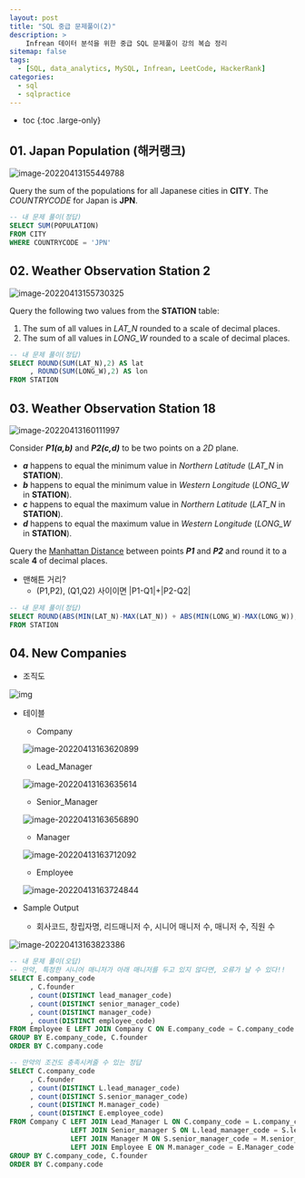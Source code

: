 ```yaml
---
layout: post
title: "SQL 중급 문제풀이(2)"
description: >
    Infrean 데이터 분석을 위한 중급 SQL 문제풀이 강의 복습 정리
sitemap: false
tags:
  - [SQL, data_analytics, MySQL, Infrean, LeetCode, HackerRank]
categories:
  - sql
  - sqlpractice 
---
```


* toc
{:toc .large-only}


## 01. Japan Population (해커랭크)

![image-20220413155449788](/assets/md-images/image-20220413155449788.png)



Query the sum of the populations for all Japanese cities in **CITY**. The *COUNTRYCODE* for Japan is **JPN**.



```sql
-- 내 문제 풀이(정답)
SELECT SUM(POPULATION)
FROM CITY
WHERE COUNTRYCODE = 'JPN'
```





## 02. Weather Observation Station 2

![image-20220413155730325](/assets/md-images/image-20220413155730325.png)



Query the following two values from the **STATION** table:

1. The sum of all values in *LAT_N* rounded to a scale of decimal places.
2. The sum of all values in *LONG_W* rounded to a scale of decimal places.



```sql
-- 내 문제 풀이(정답)
SELECT ROUND(SUM(LAT_N),2) AS lat
	 , ROUND(SUM(LONG_W),2) AS lon
FROM STATION
```





## 03. Weather Observation Station 18

![image-20220413160111997](/assets/md-images/image-20220413160111997.png)



Consider ***P1(a,b)*** and ***P2(c,d)*** to be two points on a *2D* plane.

-  ***a*** happens to equal the minimum value in *Northern Latitude* (*LAT_N* in **STATION**).
-  ***b*** happens to equal the minimum value in *Western Longitude* (*LONG_W* in **STATION**).
-  ***c*** happens to equal the maximum value in *Northern Latitude* (*LAT_N* in **STATION**).
-  ***d*** happens to equal the maximum value in *Western Longitude* (*LONG_W* in **STATION**).

Query the [Manhattan Distance](https://xlinux.nist.gov/dads/HTML/manhattanDistance.html) between points ***P1*** and ***P2*** and round it to a scale **4** of decimal places.

- 맨해튼 거리?
  - (P1,P2), (Q1,Q2) 사이이면 |P1-Q1|+|P2-Q2|

```sql
-- 내 문제 풀이(정답)
SELECT ROUND(ABS(MIN(LAT_N)-MAX(LAT_N)) + ABS(MIN(LONG_W)-MAX(LONG_W)),4)
FROM STATION

```





## 04. New Companies

- 조직도

![img](/assets/md-images/1458531031-249df3ae87-ScreenShot2016-03-21at8.59.56AM.png)

- 테이블

  - Company

  ![image-20220413163620899](/assets/md-images/image-20220413163620899.png)

  - Lead_Manager

  ![image-20220413163635614](/assets/md-images/image-20220413163635614.png)

  - Senior_Manager

  ![image-20220413163656890](/assets/md-images/image-20220413163656890.png)

  - Manager

  ![image-20220413163712092](/assets/md-images/image-20220413163712092.png)

  - Employee

  ![image-20220413163724844](/assets/md-images/image-20220413163724844.png)



- Sample Output
  - 회사코드, 창립자명, 리드매니저 수, 시니어 매니저 수, 매니저 수, 직원 수

![image-20220413163823386](/assets/md-images/image-20220413163823386.png)



```sql
-- 내 문제 풀이(오답) 
-- 만약, 특정한 시니어 매니저가 아래 매니저를 두고 있지 않다면, 오류가 날 수 있다!!
SELECT E.company_code
     , C.founder
     , count(DISTINCT lead_manager_code)
     , count(DISTINCT senior_manager_code)
     , count(DISTINCT manager_code)
     , count(DISTINCT employee_code)
FROM Employee E LEFT JOIN Company C ON E.company_code = C.company_code 
GROUP BY E.company_code, C.founder
ORDER BY C.company.code

-- 만약의 조건도 충족시켜줄 수 있는 정답
SELECT C.company_code
     , C.founder
     , count(DISTINCT L.lead_manager_code)
     , count(DISTINCT S.senior_manager_code)
     , count(DISTINCT M.manager_code)
     , count(DISTINCT E.employee_code)
FROM Company C LEFT JOIN Lead_Manager L ON C.company_code = L.company_code
               LEFT JOIN Senior_manager S ON L.lead_manager_code = S.lead_manager_code
               LEFT JOIN Manager M ON S.senior_manager_code = M.senior_manager_code
               LEFT JOIN Employee E ON M.manager_code = E.Manager_code
GROUP BY C.company_code, C.founder
ORDER BY C.company.code
```

